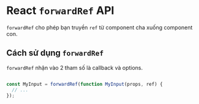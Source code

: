 # React `forwardRef` API

`forwardRef` cho phép bạn truyền `ref` từ component cha xuống component con.

## Cách sử dụng `forwardRef`

`forwardRef` nhận vào 2 tham số là callback và options.

```js

const MyInput = forwardRef(function MyInput(props, ref) {
  // ...
});
```

